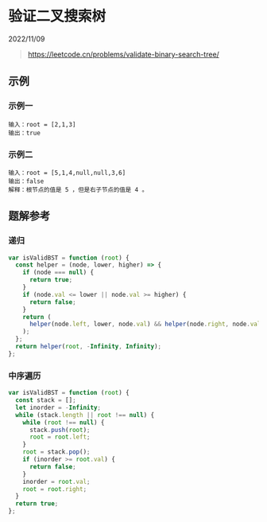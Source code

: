 # 验证二叉搜索树

2022/11/09

> <https://leetcode.cn/problems/validate-binary-search-tree/>

## 示例

### 示例一

```text
输入：root = [2,1,3]
输出：true
```

### 示例二

```text
输入：root = [5,1,4,null,null,3,6]
输出：false
解释：根节点的值是 5 ，但是右子节点的值是 4 。
```

## 题解参考

### 递归

```javascript
var isValidBST = function (root) {
  const helper = (node, lower, higher) => {
    if (node === null) {
      return true;
    }
    if (node.val <= lower || node.val >= higher) {
      return false;
    }
    return (
      helper(node.left, lower, node.val) && helper(node.right, node.val, higher)
    );
  };
  return helper(root, -Infinity, Infinity);
};
```

### 中序遍历

```javascript
var isValidBST = function (root) {
  const stack = [];
  let inorder = -Infinity;
  while (stack.length || root !== null) {
    while (root !== null) {
      stack.push(root);
      root = root.left;
    }
    root = stack.pop();
    if (inorder >= root.val) {
      return false;
    }
    inorder = root.val;
    root = root.right;
  }
  return true;
};
```
